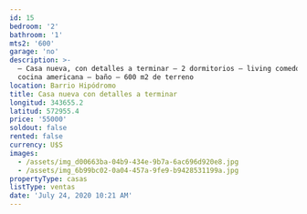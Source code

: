 ```yaml
---
id: 15
bedroom: '2'
bathroom: '1'
mts2: '600'
garage: 'no'
description: >-
  – Casa nueva, con detalles a terminar – 2 dormitorios – living comedor –
  cocina americana – baño – 600 m2 de terreno
location: Barrio Hipódromo
title: Casa nueva con detalles a terminar
longitud: 343655.2
latitud: 572955.4
price: '55000'
soldout: false
rented: false
currency: U$S
images:
  - /assets/img_d00663ba-04b9-434e-9b7a-6ac696d920e8.jpg
  - /assets/img_6b99bc02-0a04-457a-9fe9-b9428531199a.jpg
propertyType: casas
listType: ventas
date: 'July 24, 2020 10:21 AM'
---
```


